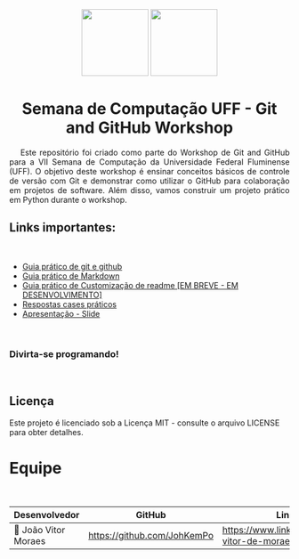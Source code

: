 <div align="center">
  <img src="images/4.png"width=" 120px">
  <img src="images/1.png"width=" 120px">
  <h1>Semana de Computação UFF - Git and GitHub Workshop</h1>
</div>

<p align = "justify"> &emsp; Este repositório foi criado como parte do Workshop de Git and GitHub para a VII Semana de Computação da Universidade Federal Fluminense (UFF). O objetivo deste workshop é ensinar conceitos básicos de controle de versão com Git e demonstrar como utilizar o GitHub para colaboração em projetos de software. Além disso, vamos construir um projeto prático em Python durante o workshop. </p>

## **Links importantes:**

<br>

- [Guia prático de git e github](https://github.com/JohKemPo/Github-Guide)
- [Guia prático de Markdown](https://github.com/JohKemPo/Github-Guide/blob/main/Markdown%20.md)
- [Guia prático de Customização de readme [EM BREVE - EM DESENVOLVIMENTO]](https://github.com/JohKemPo/README-Custom)
- [Respostas cases práticos](https://github.com/JohKemPo/VII-Semana-de-Computa-UFF-Github-Respostas)
- [Apresentação - Slide](https://www.canva.com/design/DAFxhcBu0ho/kGtz_LFbbKMeVqJRFekcBA/edit?utm_content=DAFxhcBu0ho&utm_campaign=designshare&utm_medium=link2&utm_source=sharebutton)

<br>

### **Divirta-se programando!**

<br>

## **Licença**
Este projeto é licenciado sob a Licença MIT - consulte o arquivo LICENSE para obter detalhes.

<h1 id="Equipe">Equipe</h1><br>

<div align="center">

|     Desenvolvedor              |           GitHub             |       LinkedIn     |
|--------------------------------|------------------------------|--------------------|
|👤 João Vitor Moraes            |<https://github.com/JohKemPo>   |<https://www.linkedin.com/in/joao-vitor-de-moraes/>|
</div>



